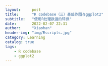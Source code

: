 ```yaml
---
layout:     post
title:      "R codebase（三）基础作图与ggplot2"
subtitle:   "使用R处理数据的转换"
date:       2022-02-07 22:31
author:     "Xiaohan"
header-img: "img/Rscripts.jpg"
category: Learning
catalog: true
tags:
    - R codebase
    - ggplot2
---
```

